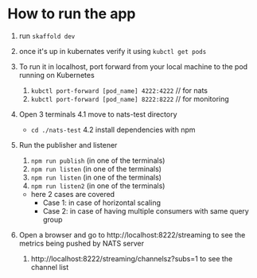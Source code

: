# How to run the app

1. run `skaffold dev`
2. once it's up in kubernates verify it using `kubctl get pods`
3. To run it in localhost, port forward from your local machine to the pod running on Kubernetes
   1. `kubctl port-forward [pod_name] 4222:4222` // for nats
   1. `kubctl port-forward [pod_name] 8222:8222` // for monitoring
4. Open 3 terminals
   4.1 move to nats-test directory
   - `cd ./nats-test`
     4.2 install dependencies with npm
5. Run the publisher and listener

   1. `npm run publish` (in one of the terminals)
   2. `npm run listen` (in one of the terminals)
   3. `npm run listen` (in one of the terminals)
   4. `npm run listen2` (in one of the terminals)

   - here 2 cases are covered
     - Case 1: in case of horizontal scaling
     - Case 2: in case of having multiple consumers with same query group

6. Open a browser and go to http://localhost:8222/streaming to see the metrics being pushed by NATS server
   1. http://localhost:8222/streaming/channelsz?subs=1 to see the channel list
